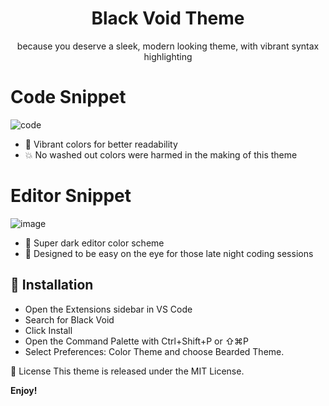 <h1 align="center">Black Void Theme</h1>
<p align="center">because you deserve a sleek, modern looking theme, with vibrant syntax highlighting</p>

# Code Snippet
![code](https://github.com/SufficientDaikon/Black-Void_VSCode-theme/assets/65625347/5d9ca18b-10f2-41c4-ba27-0e5bfe850481)
- 🍭 Vibrant colors for better readability
- 💥 No washed out colors were harmed in the making of this theme

# Editor Snippet 
![image](https://github.com/SufficientDaikon/Black-Void_VSCode-theme/assets/65625347/6f92daea-2a76-49c7-9f49-a750070f4107)
- 🌙 Super dark editor color scheme
- 👀 Designed to be easy on the eye for those late night coding sessions


## 🚀 Installation
- Open the Extensions sidebar in VS Code
- Search for Black Void
- Click Install
- Open the Command Palette with Ctrl+Shift+P or ⇧⌘P
- Select Preferences: Color Theme and choose Bearded Theme.

📄 License
This theme is released under the MIT License.

**Enjoy!**
